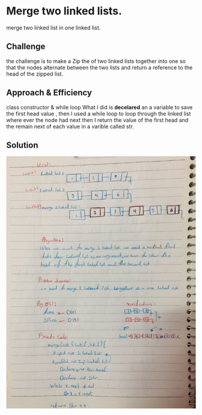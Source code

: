 # Merge two linked lists.

merge two linked list in one linked list.

## Challenge
the challenge is to make a Zip the of two linked lists together into one so that the nodes alternate between the two lists and return a reference to the head of the zipped list.

## Approach & Efficiency
class constructor & while loop
What I did is **decelared** an a variable to save the first head value , then I used a while loop to loop through the linked list where ever the node had next then I return the value of the first head and the remain next of each value in a varible called str.

## Solution
![whiteBoard](./assets/llMerge.jpg)